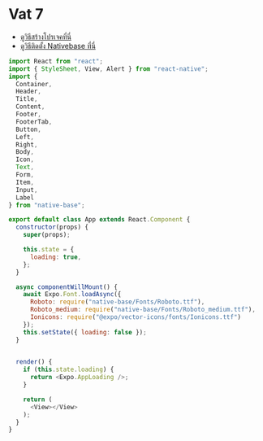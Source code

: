 
# Vat 7

- [ดูวิธีสร้างโปรเจคที่นี่](https://github.com/teerasej/react-native-walkthrough/blob/master/workshop/p1.md)
- [ดูวิธีติดตั้ง Nativebase ที่นี่](https://github.com/teerasej/react-native-walkthrough/blob/master/workshop/p2.md)

```javascript
import React from "react";
import { StyleSheet, View, Alert } from "react-native";
import {
  Container,
  Header,
  Title,
  Content,
  Footer,
  FooterTab,
  Button,
  Left,
  Right,
  Body,
  Icon,
  Text,
  Form,
  Item,
  Input,
  Label
} from "native-base";

export default class App extends React.Component {
  constructor(props) {
    super(props);

    this.state = {
      loading: true,
    };
  }

  async componentWillMount() {
    await Expo.Font.loadAsync({
      Roboto: require("native-base/Fonts/Roboto.ttf"),
      Roboto_medium: require("native-base/Fonts/Roboto_medium.ttf"),
      Ionicons: require("@expo/vector-icons/fonts/Ionicons.ttf")
    });
    this.setState({ loading: false });
  }

  
  render() {
    if (this.state.loading) {
      return <Expo.AppLoading />;
    }

    return (
      <View></View>
    );
  }
}

```